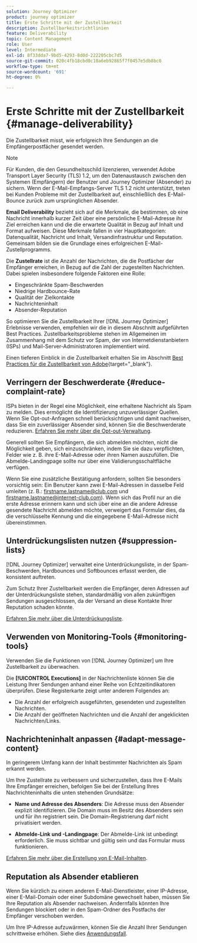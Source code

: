 ```yaml
---
solution: Journey Optimizer
product: journey optimizer
title: Erste Schritte mit der Zustellbarkeit
description: Zustellbarkeitsrichtlinien
feature: Deliverability
topic: Content Management
role: User
level: Intermediate
exl-id: 8f33dda7-9bd5-4293-8d0d-222205cbc7d5
source-git-commit: 020c4fb18cbd0c10a6eb92865f7f0457e5db8bc0
workflow-type: tm+mt
source-wordcount: '691'
ht-degree: 0%

---
```


# Erste Schritte mit der Zustellbarkeit {#manage-deliverability}

Die Zustellbarkeit misst, wie erfolgreich Ihre Sendungen an die Empfängerpostfächer gesendet werden.

>[!NOTE]
>
>Für Kunden, die den Gesundheitsschild lizenzieren, verwendet Adobe Transport Layer Security (TLS) 1.2, um den Datenaustausch zwischen den Systemen (Empfängern) der Benutzer und Journey Optimizer (Absender) zu sichern. Wenn der E-Mail-Empfangs-Server TLS 1.2 nicht unterstützt, treten bei Kunden Probleme mit der Zustellbarkeit auf, einschließlich des E-Mail-Bounce zurück zum ursprünglichen Absender.

**Email Deliverability** bezieht sich auf die Merkmale, die bestimmen, ob eine Nachricht innerhalb kurzer Zeit über eine persönliche E-Mail-Adresse ihr Ziel erreichen kann und die die erwartete Qualität in Bezug auf Inhalt und Format aufweisen. Diese Merkmale fallen in vier Hauptkategorien: Datenqualität, Nachricht und Inhalt, Versandinfrastruktur und Reputation. Gemeinsam bilden sie die Grundlage eines erfolgreichen E-Mail-Zustellprogramms.

Die **Zustellrate** ist die Anzahl der Nachrichten, die die Postfächer der Empfänger erreichen, in Bezug auf die Zahl der zugestellten Nachrichten. Dabei spielen insbesondere folgende Faktoren eine Rolle:

* Eingeschränkte Spam-Beschwerden
* Niedrige Hardbounce-Rate
* Qualität der Zielkontakte
* Nachrichteninhalt
* Absender-Reputation

So optimieren Sie die Zustellbarkeit Ihrer [!DNL Journey Optimizer] Erlebnisse verwenden, empfehlen wir die in diesem Abschnitt aufgeführten Best Practices. Zustellbarkeitsprobleme stehen im Allgemeinen im Zusammenhang mit dem Schutz vor Spam, der von Internetdienstanbietern (ISPs) und Mail-Server-Administratoren implementiert wird.

Einen tieferen Einblick in die Zustellbarkeit erhalten Sie im Abschnitt [Best Practices für die Zustellbarkeit von Adobe](https://experienceleague.adobe.com/docs/deliverability-learn/deliverability-best-practice-guide/introduction.html){target=&quot;_blank&quot;}.

## Verringern der Beschwerderate {#reduce-complaint-rate}

ISPs bieten in der Regel eine Möglichkeit, eine erhaltene Nachricht als Spam zu melden. Dies ermöglicht die Identifizierung unzuverlässiger Quellen. Wenn Sie Opt-out-Anfragen schnell berücksichtigen und damit nachweisen, dass Sie ein zuverlässiger Absender sind, können Sie die Beschwerderate reduzieren. [Erfahren Sie mehr über die Opt-out-Verwaltung](../privacy/opt-out.md#opt-out-management).

Generell sollten Sie Empfängern, die sich abmelden möchten, nicht die Möglichkeit geben, sich einzuschränken, indem Sie sie dazu verpflichten, Felder wie z. B. ihre E-Mail-Adresse oder ihren Namen auszufüllen. Die Abmelde-Landingpage sollte nur über eine Validierungsschaltfläche verfügen.

Wenn Sie eine zusätzliche Bestätigung anfordern, sollten Sie besonders vorsichtig sein: Ein Benutzer kann zwei E-Mail-Adressen in dasselbe Feld umleiten (z. B.: firstname.lastname@club.com und firstname.lastname@internet-club.com). Wenn sich das Profil nur an die erste Adresse erinnern kann und sich über eine an die andere Adresse gesendete Nachricht abmelden möchte, verweigert das Formular dies, da die verschlüsselte Kennung und die eingegebene E-Mail-Adresse nicht übereinstimmen.

## Unterdrückungslisten nutzen {#suppression-lists}

[!DNL Journey Optimizer] verwaltet eine Unterdrückungsliste, in der Spam-Beschwerden, Hardbounces und Softbounces erfasst werden, die konsistent auftreten.

Zum Schutz Ihrer Zustellbarkeit werden die Empfänger, deren Adressen auf der Unterdrückungsliste stehen, standardmäßig von allen zukünftigen Sendungen ausgeschlossen, da der Versand an diese Kontakte Ihrer Reputation schaden könnte.

[Erfahren Sie mehr über die Unterdrückungsliste](suppression-list.md).

## Verwenden von Monitoring-Tools {#monitoring-tools}

Verwenden Sie die Funktionen von [!DNL Journey Optimizer] um Ihre Zustellbarkeit zu überwachen.

Die **[!UICONTROL Executions]** in der Nachrichtenliste können Sie die Leistung Ihrer Sendungen anhand einer Reihe von Echtzeitindikatoren überprüfen. Diese Registerkarte zeigt unter anderem Folgendes an:
* Die Anzahl der erfolgreich ausgeführten, gesendeten und zugestellten Nachrichten.
* Die Anzahl der geöffneten Nachrichten und die Anzahl der angeklickten Nachrichten/Links.

## Nachrichteninhalt anpassen {#adapt-message-content}

In geringerem Umfang kann der Inhalt bestimmter Nachrichten als Spam erkannt werden.

Um Ihre Zustellrate zu verbessern und sicherzustellen, dass Ihre E-Mails Ihre Empfänger erreichen, befolgen Sie bei der Erstellung Ihres Nachrichteninhalts die unten stehenden Grundsätze:

* **Name und Adresse des Absenders**: Die Adresse muss den Absender explizit identifizieren. Die Domain muss im Besitz des Absenders sein und für ihn registriert sein. Die Domain-Registrierung darf nicht privatisiert werden.

* **Abmelde-Link und -Landingpage**: Der Abmelde-Link ist unbedingt erforderlich. Sie muss sichtbar und gültig sein und das Formular muss funktionieren.

[Erfahren Sie mehr über die Erstellung von E-Mail-Inhalten](../email/get-started-email-design.md).

## Reputation als Absender etablieren

Wenn Sie kürzlich zu einem anderen E-Mail-Dienstleister, einer IP-Adresse, einer E-Mail-Domain oder einer Subdomäne gewechselt haben, müssen Sie Ihre Reputation als Absender nachweisen. Andernfalls könnten Ihre Sendungen blockiert oder in den Spam-Ordner des Postfachs der Empfänger verschoben werden.

Um Ihre IP-Adresse aufzuwärmen, können Sie die Anzahl Ihrer Sendungen schrittweise erhöhen. Siehe dies [Anwendungsfall](../building-journeys/ramp-up-deliveries-uc.md).
